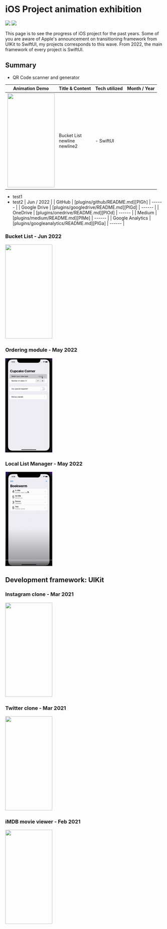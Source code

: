 # iOS Project animation exhibition

<p>
    <img src="https://img.shields.io/badge/iOS-13.0+-blue.svg" />
    <img src="https://img.shields.io/badge/Swift-5.1-ff69b4.svg" />
</p>

This page is to see the progress of iOS project for the past years. Some of you are aware of Apple's announcement on transitioning framework from UIKit to SwiftUI, my projects corresponds to this wave. From 2022, the main framework of every project is SwiftUI.

## Summary
- QR Code scanner and generator

| Animation Demo | Title & Content | Tech utilized | Month / Year |
| ------ | ------ | ------ | ------ |
| <img src='https://github.com/davidseungjin/BucketList/blob/main/mapkit.gif' width="150" height="300"> | Bucket List <br /> newline <br /> newline2 | - SwiftUI
- test1
- test2 | Jun / 2022 |
| GitHub | [plugins/github/README.md][PlGh] | ------ |
| Google Drive | [plugins/googledrive/README.md][PlGd] | ------ |
| OneDrive | [plugins/onedrive/README.md][PlOd] | ------ |
| Medium | [plugins/medium/README.md][PlMe] | ------ |
| Google Analytics | [plugins/googleanalytics/README.md][PlGa] | ------ |

### Bucket List - Jun 2022
<img src='https://github.com/davidseungjin/BucketList/blob/main/mapkit.gif' width="150" height="300">

### Ordering module - May 2022
<img src='https://github.com/davidseungjin/CupcakeCorner/blob/main/cubcake.gif' width="150" height="300">

### Local List Manager - May 2022
<img src='https://github.com/davidseungjin/BookWorm/blob/main/bookworm_pjt.gif' width="150" height="300">
</div>
  
## Development framework: UIKit
<div>
  
### Instagram clone - Mar 2021
<img src='https://github.com/davidseungjin/Parstagram3/blob/main/Parstagram3-ver2.gif' width="150" height="300">

### Twitter clone - Mar 2021
<img src='https://github.com/davidseungjin/twitterpart1and2/blob/master/HW4_1.gif' width="150" height="300">

### iMDB movie viewer - Feb 2021
<img src='https://github.com/davidseungjin/dMovie/blob/main/ezgif.com-gif-maker.gif' width="150" height="300">
</div>
